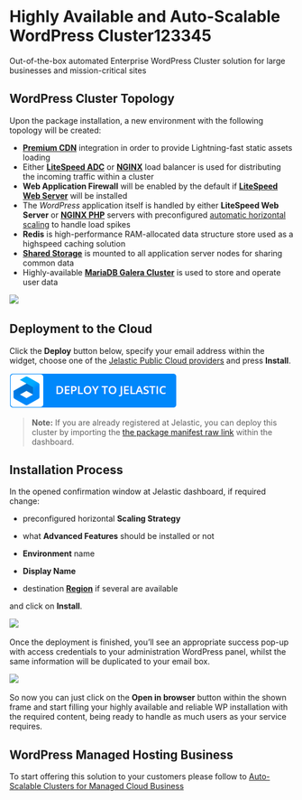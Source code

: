 # Highly Available and Auto-Scalable WordPress Cluster123345

Out-of-the-box automated Enterprise WordPress Cluster solution for large businesses and mission-critical sites 


## WordPress Cluster Topology

Upon the package installation, a new environment with the following topology will be created: 

* **[Premium CDN](https://jelastic.com/blog/enterprise-cdn-verizon-integration/)** integration in order to provide Lightning-fast static assets loading  
* Either **[LiteSpeed ADC](https://docs.jelastic.com/litespeed-web-adc)** or **[NGINX](https://docs.jelastic.com/tcp-load-balancing)** load balancer is used for distributing the incoming traffic within a cluster  
* **Web Application Firewall** will be enabled by the default if **[LiteSpeed Web Server](https://docs.jelastic.com/litespeed-web-server)** will be installed
* The *WordPress* application itself is handled by either **LiteSpeed Web Server** or **[NGINX PHP](https://docs.jelastic.com/nginx-php)** servers with preconfigured [automatic horizontal scaling](https://docs.jelastic.com/automatic-horizontal-scaling) to handle load spikes  
* **Redis** is high-performance RAM-allocated data structure store used as a highspeed caching solution
* **[Shared Storage](https://docs.jelastic.com/shared-storage-container)** is mounted to all application server nodes for sharing common data  
* Highly-available **[MariaDB Galera Cluster](https://github.com/jelastic-jps/mysql-cluster#mariadb-galera-cluster)** is used to store and operate user data   


<p align="left"> 
<img src="images/single-cluster-topology-storage-scaling.png" width="300">
</p>

## Deployment to the Cloud

Click the **Deploy** button below, specify your email address within the widget, choose one of the [Jelastic Public Cloud providers](https://jelastic.com/install-application/?manifest=https://raw.githubusercontent.com/jelastic-jps/wordpress-cluster/master/manifest.jps&keys=app.jelastic.elastx.net;app.milesweb.cloud;app.jelastic.eapps.com;app.jelastic.saveincloud.net&filter=auto_cluster) and press **Install**.

[![Deploy to Jelastic](https://github.com/jelastic-jps/git-push-deploy/raw/master/images/deploy-to-jelastic.png)](https://jelastic.com/install-application/?manifest=https://raw.githubusercontent.com/jelastic-jps/wordpress-cluster/master/manifest.jps&keys=app.j.scaleforce.net;app.hidora.com;app.trendhosting.cloud;app.jpc.infomaniak.com;app.jelastic.saveincloud.net&filter=auto_cluster)

> **Note:** If you are already registered at Jelastic, you can deploy this cluster by importing the  [the package manifest raw link](https://raw.githubusercontent.com/jelastic-jps/wordpress-cluster/master/manifest.jps) within the dashboard.

## Installation Process

In the opened confirmation window at Jelastic dashboard, if required change:  

* preconfigured horizontal __Scaling Strategy__   
 
*  what __Advanced Features__ should be installed or not  
* __Environment__ name  

* __Display Name__  

* destination __[Region](https://docs.jelastic.com/environment-regions)__ if several are available  

and click on __Install__.

<p align="left"> 
<img src="images/install-new.png" width="500">
</p>

Once the deployment is finished, you’ll see an appropriate success pop-up with access credentials to your administration WordPress panel, whilst the same information will be duplicated to your email box.

<p align="left"> 
<img src="images/success-wordpress.png" width="350">
</p>

So now you can just click on the **Open in browser** button within the shown frame and start filling your highly available and reliable WP installation with the required content, being ready to handle as much users as your service requires.

## WordPress Managed Hosting Business

To start offering this solution to your customers please follow to [Auto-Scalable Clusters for Managed Cloud Business](https://jelastic.com/apaas/)
